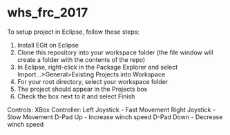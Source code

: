 # whs_frc_2017

To setup project in Eclipse, follow these steps:
1) Install EGit on Eclipse
2) Clone this repository into your workspace folder (the file window will create a folder with the contents of the repo)
3) In Eclipse, right-click in the Package Explorer and select Import...>General>Existing Projects into Workspace
4) For your root directory, select your workspace folder
5) The project should appear in the Projects box
6) Check the box next to it and select Finish


Controls:
XBox Controller:
	Left Joystick - Fast Movement
	Right Joystick - Slow Movement
	D-Pad Up - Increase winch speed
	D-Pad Down - Decrease winch speed